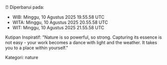 ⏰ Diperbarui pada:
- WIB: Minggu, 10 Agustus 2025 19.55.58 UTC
- WITA: Minggu, 10 Agustus 2025 20.55.58 UTC
- WIT: Minggu, 10 Agustus 2025 21.55.58 UTC

Kutipan Inspiratif:
"Nature is so powerful, so strong. Capturing its essence is not easy - your work becomes a dance with light and the weather. It takes you to a place within yourself."


Kategori: nature

